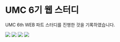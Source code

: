 # UMC 6기 웹 스터디
UMC 6th WEB 파트 스터디를 진행한 것을 기록하였습니다.

<img src="https://img.shields.io/badge/html5-E34F26?style=for-the-badge&logo=HTML&logoColor=white">
<img src="https://img.shields.io/badge/css3-1572B6?style=for-the-badge&logo=CSS&logoColor=white">
<img src="https://img.shields.io/badge/javascript-F7DF1E?style=for-the-badge&logo=Javascript&logoColor=white">
<img src="https://img.shields.io/badge/react-61DAFB?style=for-the-badge&logo=React&logoColor=white">
